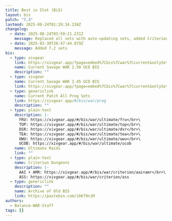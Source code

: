 ```yaml
---
title: Best in Slot (BiS)
layout: bis
patch: "7.3"
lastmod: 2025-08-24T01:29:34.136Z
changelog:
  - date: 2025-08-24T03:59:21.231Z
    message: Replaced all sets with auto-updating sets, added Criterion sets
  - date: 2025-03-30T20:47:44.879Z
    message: Added 7.2 sets
bis:
  - type: xivgear
    link: https://xivgear.app/?page=embed%7Cbis%7Cwar%7Ccurrent&onlySetIndex=0
    name: Current Savage WAR 2.50 GCD BIS
    description: ""
  - type: xivgear
    name: Current Savage WAR 2.45 GCD BIS
    link: https://xivgear.app/?page=embed%7Cbis%7Cwar%7Ccurrent&onlySetIndex=1
  - type: genericlink
    name: Current Patch All Prog Sets
    link: https://xivgear.app/#/bis/war/prog
    description: ""
  - type: plain-text
    description: |-
      FRU: https://xivgear.app/#/bis/war/ultimate/fru</br>\
      TOP: https://xivgear.app/#/bis/war/ultimate/top</br>\
      DSR: https://xivgear.app/#/bis/war/ultimate/dsr</br>\
      TEA: https://xivgear.app/#/bis/war/ultimate/tea</br>\
      UWU: https://xivgear.app/#/bis/war/ultimate/uwu</br>\
      UCOB: https://xivgear.app/#/bis/war/ultimate/ucob
    name: Ultimate Raids
    link: ""
  - type: plain-text
    name: Criterion Dungeons
    description: |-
      AAI + AMR: https://xivgear.app/#/bis/war/criterion/aai+amr</br>\
      ASS: https://xivgear.app/#/bis/war/criterion/ass
  - type: genericlink
    description: ""
    name: Archive of Old BIS
    link: https://pastebin.com/ibK79n1M
authors:
  - Balance-WAR-Staff
tags: []
---
```

